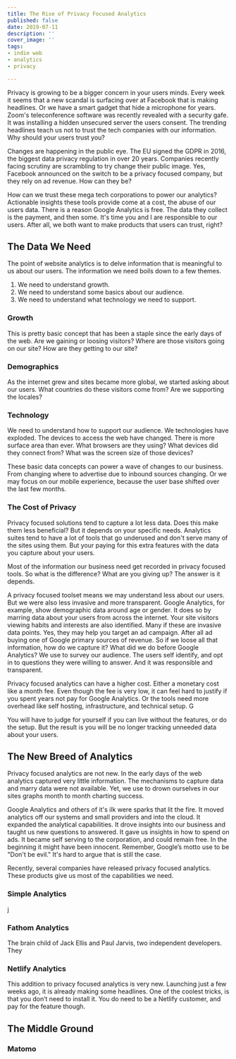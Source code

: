 ```yaml
---
title: The Rise of Privacy Focused Analytics
published: false
date: 2019-07-11
description: ''
cover_image: ''
tags:
- indie web
- analytics
- privacy

---
```

Privacy is growing to be a bigger concern in your users minds. Every week it seems that a new scandal is surfacing over at Facebook that is making headlines. Or we have a smart gadget that hide a microphone for years. Zoom's teleconference software was recently revealed with a security gafe.  It was installing  a hidden unsecured server the users consent. The trending headlines teach us not to trust the tech companies with our information. Why should your users trust you?

Changes are happening in the public eye. The EU signed the GDPR in 2016, the biggest data privacy regulation in over 20 years. Companies recently facing scrutiny are scrambling to try change their public image. Yes, Facebook announced on the switch to be a privacy focused company, but they rely on ad revenue. How can they be?

How can we trust these mega tech corporations to power our analytics? Actionable insights these tools provide come at a cost, the abuse of our users data. There is a reason Google Analytics is free. The data they collect is the payment, and then some. It's time you and I are responsible to our users. After all, we both want to make products that users can trust, right?

## The Data We Need

The point of website analytics is to delve information that is meaningful to us about our users. The information we need boils down to a few themes.

1. We need to understand growth.
2. We need to understand some basics about our audience.
3. We need to understand what technology we need to support.

### Growth

This is pretty basic concept that has been a staple since the early days of the web. Are we gaining or loosing visitors? Where are those visitors going on our site? How are they getting to our site?

### Demographics

As the internet grew and sites became more global, we started asking about our users. What countries do these visitors come from? Are we supporting the locales?

### Technology

We need to understand how to support our audience. We technologies have exploded. The devices to access the web have changed. There is more surface area than ever. What browsers are they using? What devices did they connect from? What was the screen size of those devices?

These basic data concepts can power a wave of changes to our business. From changing where to advertise due to inbound sources changing. Or we may focus on our mobile experience, because the user base shifted over the last few months.

### The Cost of Privacy

Privacy focused solutions tend to capture a lot less data. Does this make them less beneficial? But it depends on your specific needs. Analytics suites tend to have a lot of tools that go underused and don't serve many of the sites using them. But your paying for this extra features with the data you capture about your users.

Most of the information our business need get recorded in privacy focused tools. So what is the difference? What are you giving up? The answer is it depends.

A privacy focused toolset means we may understand less about our users. But we were also less invasive and more transparent. Google Analytics, for example, show demographic data around age or gender. It does so by marring data about your users from across the internet. Your site visitors viewing habits and interests are also identified. Many if these are invasive data points. Yes, they may help you target an ad campaign. After all ad buying one of Google primary sources of revenue. So if we loose all that information, how do we capture it? What did we do before Google Analytics? We use to survey our audience. The users self identify, and opt in to questions they were willing to answer. And it was responsible and transparent.

Privacy focused analytics can have a higher cost. Either a monetary cost like a month fee. Even though the fee is very low, it can feel hard to justify if you spent years not pay for Google Analytics. Or the tools need more overhead like self hosting, infrastructure, and technical setup. G

You will have to judge for yourself if you can live without the features, or do the setup. But the result is you will be no longer tracking unneeded data about your users.

## The New Breed of Analytics

Privacy focused analytics are not new. In the early days of the web analytics captured very little information. The mechanisms to capture data and marry data were not available. Yet, we use to drown ourselves in our sites graphs month to month charting success.

Google Analytics and others of it's ilk were sparks that lit the fire. It moved analytics off our systems and small providers and into the cloud. It expanded the analytical capabilities. It drove insights into our business and taught us new questions to answered. It gave us insights in how to spend on ads. It became self serving to the corporation, and could remain free. In the beginning it might have been innocent. Remember, Google’s motto use to be "Don't be evil." It's hard to argue that is still the case.

Recently, several companies have released privacy focused analytics. These products give us most of the capabilities we need.

### Simple Analytics

j

### Fathom Analytics

The brain child of Jack Ellis and Paul Jarvis, two independent developers. They

### Netlify Analytics

This addition to privacy focused analytics is very new. Launching just a few weeks ago, it is already making some headlines. One of the coolest tricks, is that you don’t need to install it. You do need to be a Netlify customer, and pay for the feature though.

## The Middle Ground

### Matomo